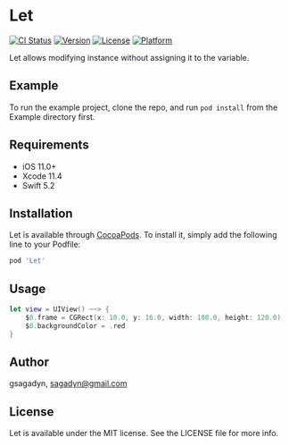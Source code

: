 # Let

[![CI Status](https://img.shields.io/travis/gsagadyn/Let.svg?style=flat)](https://travis-ci.org/gsagadyn/Let)
[![Version](https://img.shields.io/cocoapods/v/Let.svg?style=flat)](https://cocoapods.org/pods/Let)
[![License](https://img.shields.io/cocoapods/l/Let.svg?style=flat)](https://cocoapods.org/pods/Let)
[![Platform](https://img.shields.io/cocoapods/p/Let.svg?style=flat)](https://cocoapods.org/pods/Let)

Let allows modifying instance without assigning it to the variable.

## Example

To run the example project, clone the repo, and run `pod install` from the Example directory first.

## Requirements

- iOS 11.0+
- Xcode 11.4
- Swift 5.2

## Installation

Let is available through [CocoaPods](https://cocoapods.org). To install
it, simply add the following line to your Podfile:

```ruby
pod 'Let'
```

## Usage

```swift
let view = UIView() ~~> {
    $0.frame = CGRect(x: 10.0, y: 16.0, width: 100.0, height: 120.0)
    $0.backgroundColor = .red
}
```

## Author

gsagadyn, sagadyn@gmail.com

## License

Let is available under the MIT license. See the LICENSE file for more info.
